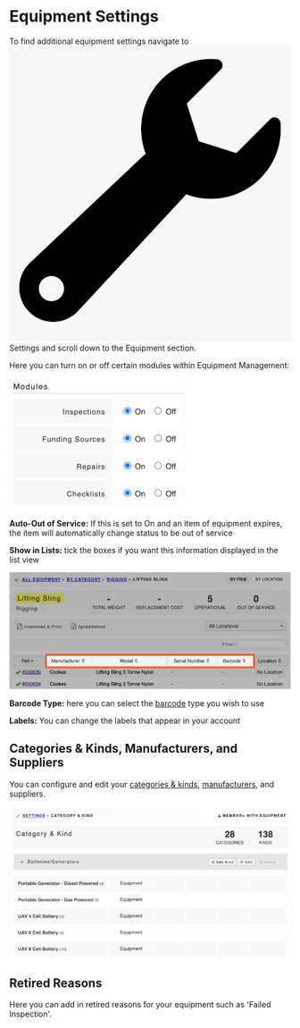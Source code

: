 # Equipment Settings

To find additional equipment settings navigate to  ![](../.gitbook/assets/wrench.png) Settings and scroll down to the Equipment section.

Here you can turn on or off certain modules within Equipment Management:  


![](../.gitbook/assets/equipment-modules.png)

  
**Auto-Out of Service:** If this is set to On and an item of equipment expires, the item will automatically change status to be out of service  
  
**Show in Lists:** tick the boxes if you want this information displayed in the list view

![](../.gitbook/assets/show-in-lists.png)

  
  
**Barcode Type:** here you can select the [barcode](equipment-barcoding/) type you wish to use  
  
**Labels:** You can change the labels that appear in your account  
  


## Categories & Kinds, Manufacturers, and Suppliers 

You can configure and edit your [categories & kinds](untitled/), [manufacturers](manufacturers-and-models/), and suppliers. 

![](../.gitbook/assets/categories-and-kinds-settings.png)



## Retired Reasons

Here you can add in retired reasons for your equipment such as 'Failed Inspection'. 


